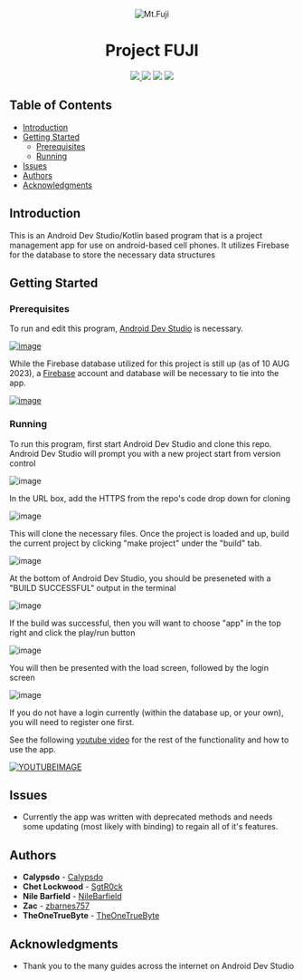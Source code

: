 <p align="center">
  <img alt="Mt.Fuji" src="https://github.com/calypsdo/CSCE-3444-Project-Management-Application/assets/8111664/1b0ca1ab-a44c-4358-8c1d-365e85c5b67e"
</p>
<h1 align="center"> 
  Project FUJI 
</h1>

<p align="center">
  <a href="https://github.com/SgtR0ck/City_Simulator">
    <img src="https://img.shields.io/badge/version-1.0.0-green.svg?style=plastic">
  </a>
  <img src="https://img.shields.io/badge/language-Kotlin-0095D5.svg?style=plastic&logo=kotlin">
  <img src="https://img.shields.io/badge/IDE-Android Studio-3DDC84.svg?style=plastic&logo=android-studio">
  <img src="https://img.shields.io/badge/framework-Firebase-ffca28.svg?style=plastic&lobo=firebase">
</p>

## Table of Contents
  - [Introduction](#introduction)
  - [Getting Started](#getting-started)
    - [Prerequisites](#prerequisites)
    - [Running](#running)
  - [Issues](#issues)
  - [Authors](#authors)
  - [Acknowledgments](#acknowledgments)


## Introduction

This is an Android Dev Studio/Kotlin based program that is a project management app for use on android-based cell phones. It utilizes Firebase for the database to store the necessary data structures

## Getting Started

### Prerequisites

To run and edit this program, [Android Dev Studio](https://developer.android.com/studio) is necessary.

[![image](https://github.com/calypsdo/CSCE-3444-Project-Management-Application/assets/8111664/f0e048ce-74fd-44db-9e01-7aab43efc357)](https://developer.android.com/studio)

While the Firebase database utilized for this project is still up (as of 10 AUG 2023), a [Firebase](https://firebase.google.com/) account and database will be necessary to tie into the app.

[![image](https://github.com/calypsdo/CSCE-3444-Project-Management-Application/assets/8111664/667f5553-f6ae-4210-94ca-4a7ca1206a4d)](https://firebase.google.com/)

### Running

To run this program, first start Android Dev Studio and clone this repo. Android Dev Studio will prompt you with a new project start from version control

![image](https://github.com/calypsdo/CSCE-3444-Project-Management-Application/assets/8111664/2a65251f-d442-478b-805d-71f3e14030c0)

In the URL box, add the HTTPS from the repo's code drop down for cloning

![image](https://github.com/calypsdo/CSCE-3444-Project-Management-Application/assets/8111664/45d2f429-a85a-42cf-8a5f-f312bdd63c67)

This will clone the necessary files. Once the project is loaded and up, build the current project by clicking "make project" under the "build" tab.

![image](https://github.com/calypsdo/CSCE-3444-Project-Management-Application/assets/8111664/9d07d359-56bc-4d72-8a46-c5bf151bf3f3)

At the bottom of Android Dev Studio, you should be preseneted with a "BUILD SUCCESSFUL" output in the terminal

![image](https://github.com/calypsdo/CSCE-3444-Project-Management-Application/assets/8111664/04b30653-fd7f-40d7-bd47-0042c3b2799d)

If the build was successful, then you will want to choose "app" in the top right and click the play/run button

![image](https://github.com/calypsdo/CSCE-3444-Project-Management-Application/assets/8111664/ae73b5ca-9b30-4c26-a7a7-7d24ae296df8)

You will then be presented with the load screen, followed by the login screen

![image](https://github.com/calypsdo/CSCE-3444-Project-Management-Application/assets/8111664/6a7e130e-3c31-4dc4-903d-113dfc735638)

If you do not have a login currently (within the database up, or your own), you will need to register one first.

See the following [youtube video](https://www.youtube.com/watch?v=p7EMl0Hg3bg) for the rest of the functionality and how to use the app.

[![YOUTUBEIMAGE](https://github.com/calypsdo/CSCE-3444-Project-Management-Application/assets/8111664/4546079b-752e-4daa-a92b-79541fc0d405)](https://www.youtube.com/watch?v=p7EMl0Hg3bg)

## Issues

* Currently the app was written with deprecated methods and needs some updating (most likely with binding) to regain all of it's features.

## Authors

* **Calypsdo** - [Calypsdo](https://github.com/calypsdo?tab=overview&from=2023-08-01&to=2023-08-06)
* **Chet Lockwood** - [SgtR0ck](https://github.com/SgtR0ck)
* **Nile Barfield** - [NileBarfield](https://github.com/NileBarfield)
* **Zac** - [zbarnes757](https://github.com/zbarnes757)
* **TheOneTrueByte** - [TheOneTrueByte](https://github.com/TheOneTrueByte?tab=overview&from=2023-08-01&to=2023-08-06)

## Acknowledgments

* Thank you to the many guides across the internet on Android Dev Studio
